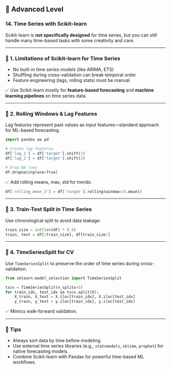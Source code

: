 ## 🔵 Advanced Level

### 14. Time Series with Scikit-learn

Scikit-learn is **not specifically designed** for time series, but you can still handle many time-based tasks with some creativity and care.

---

### 📌 1. Limitations of Scikit-learn for Time Series

* No built-in time series models (like ARIMA, ETS)
* Shuffling during cross-validation can break temporal order
* Feature engineering (lags, rolling stats) must be manual

✅ Use Scikit-learn mostly for **feature-based forecasting** and **machine learning pipelines** on time series data.

---

### 📌 2. Rolling Windows & Lag Features

Lag features represent past values as input features—standard approach for ML-based forecasting.

```python
import pandas as pd

# Create lag features
df['lag_1'] = df['target'].shift(1)
df['lag_2'] = df['target'].shift(2)

# Drop NA rows
df.dropna(inplace=True)
```

✅ Add rolling means, max, std for trends:

```python
df['rolling_mean_3'] = df['target'].rolling(window=3).mean()
```

---

### 📌 3. Train-Test Split in Time Series

Use chronological split to avoid data leakage:

```python
train_size = int(len(df) * 0.8)
train, test = df[:train_size], df[train_size:]
```

---

### 📌 4. TimeSeriesSplit for CV

Use `TimeSeriesSplit` to preserve the order of time series during cross-validation.

```python
from sklearn.model_selection import TimeSeriesSplit

tscv = TimeSeriesSplit(n_splits=5)
for train_idx, test_idx in tscv.split(X):
    X_train, X_test = X.iloc[train_idx], X.iloc[test_idx]
    y_train, y_test = y.iloc[train_idx], y.iloc[test_idx]
```

✅ Mimics walk-forward validation.

---

### 🧠 Tips

* Always sort data by time before modeling.
* Use external time series libraries (e.g., `statsmodels`, `sktime`, `prophet`) for native forecasting models.
* Combine Scikit-learn with Pandas for powerful time-based ML workflows.

